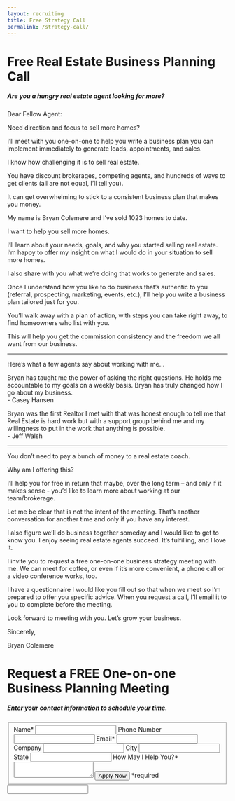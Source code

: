 ```yaml
---
layout: recruiting
title: Free Strategy Call
permalink: /strategy-call/
---
```


<div class="recruiting-page">
<h1 class="join-us">Free Real Estate Business Planning Call</h1>
<h5 class="join-us-subtitle">Are you a hungry real estate agent looking for more?</h5>

<p>Dear Fellow Agent: </p>

<p>Need direction and focus to sell more homes? </p>

<p>I’ll meet with you one-on-one to help you write a business plan you can implement immediately to generate leads, appointments, and sales. </p>

<p>I know how challenging it is to sell real estate. </p>

<p>You have discount brokerages, competing agents, and hundreds of ways to get clients (all are not equal, I’ll tell you). </p>

<p>It can get overwhelming to stick to a consistent business plan that makes you money. </p>

<p>My name is Bryan Colemere and I’ve sold 1023 homes to date. </p>

<p>I want to help you sell more homes. </p>

<p>I’ll learn about your needs, goals, and why you started selling real estate. I’m happy to offer my insight on what I would do in your situation to sell more homes. </p>

<p>I also share with you what we’re doing that works to generate and sales. </p>

<p>Once I understand how you like to do business that’s authentic to you (referral, prospecting, marketing, events, etc.), I’ll help you write a business plan tailored just for you. </p>

<p>You’ll walk away with a plan of action, with steps you can take right away, to find homeowners who list with you. </p>

<p>This will help you get the commission consistency and the freedom we all want from our business.</p>

<hr>
<div class="qanda">
<p class="section-title">Here’s what a few agents say about working with me…</p>

<p><span class="quote">Bryan has taught me the power of asking the right questions.  He holds me accountable to my goals on a weekly basis.  Bryan has truly changed how I go about my business.</span><br>
<span class="author"> - Casey Hansen</span></p>

<p><span class="quote">Bryan was the first Realtor I met with that was honest enough to tell me that Real Estate is hard work but with a support group behind me and my willingness to put in the work that anything is possible. </span><br>
<span class="author"> - Jeff Walsh</span></p>

</div>
<hr>

<p>You don’t need to pay a bunch of money to a real estate coach. </p>

<p>Why am I offering this? </p>

<p>I’ll help you for free in return that maybe, over the long term – and only if it makes sense - you’d like to learn more about working at our team/brokerage. </p>

<p>Let me be clear that is not the intent of the meeting. That’s another conversation for another time and only if you have any interest. </p>

<p>I also figure we’ll do business together someday and I would like to get to know you. I enjoy seeing real estate agents succeed. It’s fulfilling, and I love it. </p>

<p>I invite you to request a free one-on-one business strategy meeting with me. We can meet for coffee, or even if it’s more convenient, a phone call or a video conference works, too. </p>

<p>I have a questionnaire I would like you fill out so that when we meet so I’m prepared to offer you specific advice. When you request a call, I’ll email it to you to complete before the meeting. </p>

<p>Look forward to meeting with you. Let’s grow your business. </p>

<p>Sincerely, </p>

<p>Bryan Colemere</p>


<h1 class="join-us">Request a FREE One-on-one Business Planning Meeting</h1>
<h5 class="join-us-subtitle">Enter your contact information to schedule your time.</h5>

<form method="post" class="home-value cta-forms" action="https://formspree.io/{{site.data.settings.client.email}}" onsubmit="return setReturn()">
					<fieldset>
						<label for="name">Name*</label> <input type="text" required="" name="name" />
						<label for="phone">Phone Number </label> <input type="tel" name="phone" />
						 <label for="email">Email*</label> <input type="text" name="email" required="" />
						 <label for="company">Company </label> <input type="text" name="company" />
						<label for="city">City </label> <input type="text" name="city" />
						<label for="state">State </label> <input type="text" name="state" />
						<label for="message">How May I Help You?* </label><textarea name="message" required=""></textarea>
						<input class="submit light-light" type="submit" value="Apply Now" name="submitrecruitingForm" /> <span class="asterisk">*required</span></fieldset>
					<div class="hidden"><input type="hidden" value="{{site.data.settings.client.email}}" name="_to" /> <input type="hidden" value="Recruiting Contact Request Message From Your Vyral Careers and Training Video Blog" name="_subject" /> <input type="text" name="_gotcha" /></div>
				</form>
</div>
